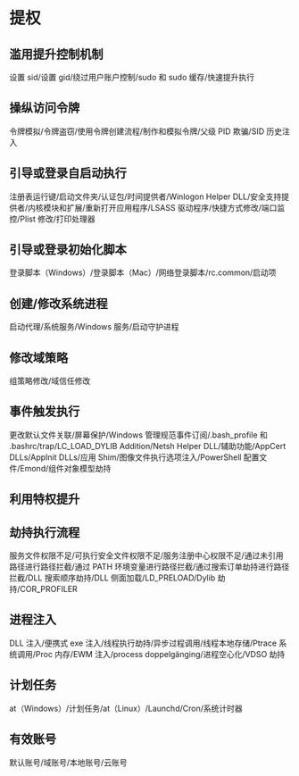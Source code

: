 # 提权

## 滥用提升控制机制

设置 sid/设置 gid/绕过用户账户控制/sudo 和 sudo 缓存/快速提升执行

## 操纵访问令牌

令牌模拟/令牌盗窃/使用令牌创建流程/制作和模拟令牌/父级 PID 欺骗/SID 历史注入

## 引导或登录自启动执行

注册表运行键/启动文件夹/认证包/时间提供者/Winlogon Helper DLL/安全支持提供者/内核模块和扩展/重新打开应用程序/LSASS 驱动程序/快捷方式修改/端口监控/Plist 修改/打印处理器

## 引导或登录初始化脚本

登录脚本（Windows）/登录脚本（Mac）/网络登录脚本/rc.common/启动项

## 创建/修改系统进程

启动代理/系统服务/Windows 服务/启动守护进程

## 修改域策略

组策略修改/域信任修改

## 事件触发执行

更改默认文件关联/屏幕保护/Windows 管理规范事件订阅/.bash_profile 和 .bashrc/trap/LC_LOAD_DYLIB Addition/Netsh Helper DLL/辅助功能/AppCert DLLs/AppInit DLLs/应用 Shim/图像文件执行选项注入/PowerShell 配置文件/Emond/组件对象模型劫持

## 利用特权提升

## 劫持执行流程

服务文件权限不足/可执行安全文件权限不足/服务注册中心权限不足/通过未引用路径进行路径拦截/通过 PATH 环境变量进行路径拦截/通过搜索订单劫持进行路径拦截/DLL 搜索顺序劫持/DLL 侧面加载/LD_PRELOAD/Dylib 劫持/COR_PROFILER

## 进程注入

DLL 注入/便携式 exe 注入/线程执行劫持/异步过程调用/线程本地存储/Ptrace 系统调用/Proc 内存/EWM 注入/process doppelgänging/进程空心化/VDSO 劫持

## 计划任务

at（Windows）/计划任务/at（Linux）/Launchd/Cron/系统计时器

## 有效账号

默认账号/域账号/本地账号/云账号